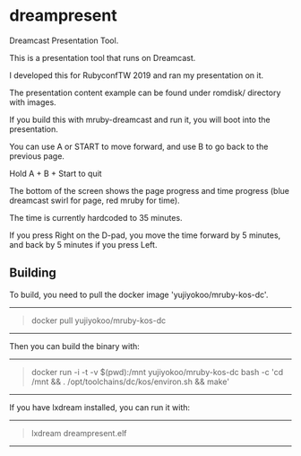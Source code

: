 # dreampresent

Dreamcast Presentation Tool.

This is a presentation tool that runs on Dreamcast.

I developed this for RubyconfTW 2019 and ran my presentation on it.

The presentation content example can be found under romdisk/ directory with images.

If you build this with mruby-dreamcast and run it, you will boot into the presentation.

You can use A or START to move forward, and use B to go back to the previous page.

Hold A + B + Start to quit

The bottom of the screen shows the page progress and time progress (blue dreamcast swirl for page, red mruby for time).

The time is currently hardcoded to 35 minutes.

If you press Right on the D-pad, you move the time forward by 5 minutes, and back by 5 minutes if you press Left.

## Building

To build, you need to pull the docker image 'yujiyokoo/mruby-kos-dc'.

----
> docker pull yujiyokoo/mruby-kos-dc
----

Then you can build the binary with:

----
> docker run -i -t -v $(pwd):/mnt yujiyokoo/mruby-kos-dc bash -c 'cd /mnt && . /opt/toolchains/dc/kos/environ.sh && make'
----

If you have lxdream installed, you can run it with:

----
> lxdream dreampresent.elf
----

